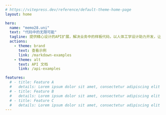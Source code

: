 ```yaml
---
# https://vitepress.dev/reference/default-theme-home-page
layout: home

hero:
  name: "memo28.uni"
  text: "代码中的无限可能"
  tagline: 提供精心设计的API扩展，解决业务中的样板代码，以人体工学设计助力开发，让构建跨平台应用更高效、更愉快。
  actions:
    - theme: brand
      text: 查看示例
      link: /markdown-examples
    - theme: alt
      text: API 文档
      link: /api-examples

features:
  # - title: Feature A
  #   details: Lorem ipsum dolor sit amet, consectetur adipiscing elit
  # - title: Feature B
  #   details: Lorem ipsum dolor sit amet, consectetur adipiscing elit
  # - title: Feature C
  #   details: Lorem ipsum dolor sit amet, consectetur adipiscing elit
---
```


